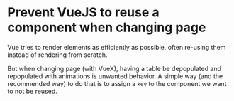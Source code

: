 # Prevent VueJS to reuse a component when changing page
Vue tries to render elements as efficiently as possible, often re-using them instead of rendering from scratch.

But when changing page (with VueX), having a table be depopulated and repopulated with animations is unwanted behavior. A simple way (and the recommended way) to do that is to assign a `key` to the component we want to not be reused.
